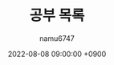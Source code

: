 ---
title: 공부 목록
author: namu6747
date: 2022-08-08 09:00:00 +0900
categories: [그 외, 취업]
tags: []
---